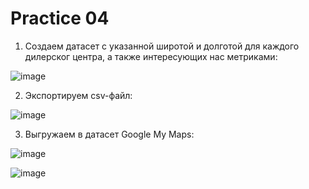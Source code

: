 # Practice 04
1. Создаем датасет c указанной широтой и долготой для каждого дилерског центра, а также интересующих нас метриками:

![image](https://user-images.githubusercontent.com/121240962/228181999-855525e5-00d3-4b47-809c-99a781a111a3.png)

2. Экспортируем csv-файл:

![image](https://user-images.githubusercontent.com/121240962/228182389-f5cb42fb-b3e9-43a8-af6f-8b9f6114a897.png)

3. Выгружаем в датасет Google My Maps:

![image](https://user-images.githubusercontent.com/121240962/228182712-e3b8dfcc-47b9-4ce2-8acc-58a8fac3b71f.png)

![image](https://user-images.githubusercontent.com/121240962/228182995-d6f3283d-e88a-4c60-95fe-60613bc456a2.png)

